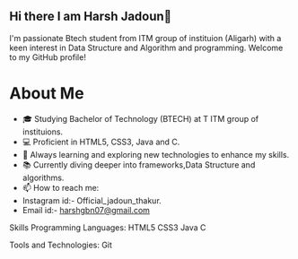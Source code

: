 ## Hi there I am Harsh Jadoun👋

I'm passionate Btech student from ITM group of instituion (Aligarh) with a keen interest in Data Structure and Algorithm and programming. Welcome to my GitHub profile!

# About Me

-  🎓 Studying Bachelor of Technology (BTECH) at T ITM group of instituions.
- 💻 Proficient in HTML5, CSS3, Java and C.
- 🌱 Always learning and exploring new technologies to enhance my skills.
- 📚 Currently diving deeper into frameworks,Data Structure and algorithms.
- 📫 How to reach me: 
- Instagram id:- Official_jadoun_thakur.
- Email id:- harshgbn07@gmail.com

Skills
Programming Languages:
HTML5 CSS3 Java C

Tools and Technologies:
Git 
